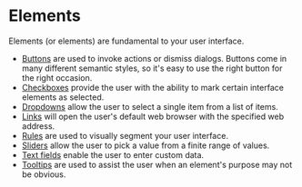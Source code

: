 # Elements

Elements (or elements) are fundamental to your user interface.

* [Buttons](./elements/buttons.md) are used to invoke actions or dismiss dialogs. Buttons come in many different semantic styles, so it's easy to use the right button for the right occasion.
* [Checkboxes](./elements/checkboxes.md) provide the user with the ability to mark certain interface elements as selected.
* [Dropdowns](./elements/dropdowns.md) allow the user to select a single item from a list of items.
* [Links](./elements/links.md) will open the user's default web browser with the specified web address.
* [Rules](./elements/rules.md) are used to visually segment your user interface.
* [Sliders](./elements/sliders.md) allow the user to pick a value from a finite range of values.
* [Text fields](./elements/textfields.md) enable the user to enter custom data.
* [Tooltips](./elements/tooltips.md) are used to assist the user when an element's purpose may not be obvious.